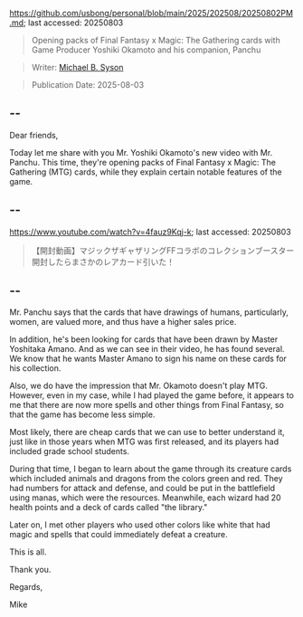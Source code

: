 https://github.com/usbong/personal/blob/main/2025/202508/20250802PM.md; last accessed: 20250803

> Opening packs of Final Fantasy x Magic: The Gathering cards with Game Producer Yoshiki Okamoto and his companion, Panchu

> Writer: [Michael B. Syson](https://www.linkedin.com/in/michaelsyson/)

> Publication Date: 2025-08-03

## --

Dear friends,

Today let me share with you Mr. Yoshiki Okamoto's new video with Mr. Panchu. This time, they're opening packs of Final Fantasy x Magic: The Gathering (MTG) cards, while they explain certain notable features of the game.

## --

https://www.youtube.com/watch?v=4fauz9Kqj-k; last accessed: 20250803

> 【開封動画】マジックザギャザリングFFコラボのコレクションブースター開封したらまさかのレアカード引いた！

## --

Mr. Panchu says that the cards that have drawings of humans, particularly, women, are valued more, and thus have a higher sales price.

In addition, he's been looking for cards that have been drawn by Master Yoshitaka Amano. And as we can see in their video, he has found several. We know that he wants Master Amano to sign his name on these cards for his collection.

Also, we do have the impression that Mr. Okamoto doesn't play MTG. However, even in my case, while I had played the game before, it appears to me that there are now more spells and other things from Final Fantasy, so that the game has become less simple.

Most likely, there are cheap cards that we can use to better understand it, just like in those years when MTG was first released, and its players had included grade school students. 

During that time, I began to learn about the game through its creature cards which included animals and dragons from the colors green and red. They had numbers for attack and defense, and could be put in the battlefield using manas, which were the resources. Meanwhile, each wizard had 20 health points and a deck of cards called "the library."

Later on, I met other players who used other colors like white that had magic and spells that could immediately defeat a creature. 

This is all.

Thank you.

Regards,

Mike
